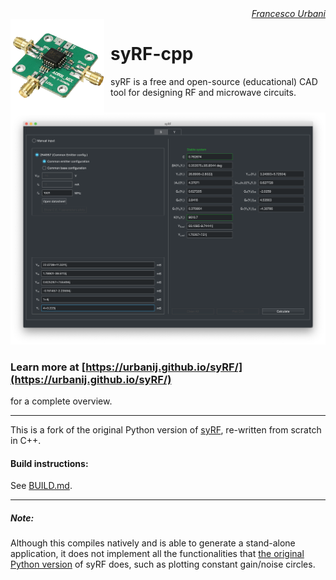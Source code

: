 <div align="right" style="text-align:right"><i><a href="https://urbanij.github.io/">Francesco Urbani</a></i></div>


<img width="150" height="150" align="left" style="float: left; margin: 0 10px 0 0;" alt="syRF logo" src="https://raw.githubusercontent.com/urbanij/syRF-cpp/master/syRF/icons/png/icon3.png?sanitize=true">

#    syRF-cpp
syRF is a free and open-source (educational) CAD tool for designing RF and microwave circuits. 


![Alt Text](https://raw.githubusercontent.com/urbanij/syRF-cpp/master/screen2.png)
### Learn more at [https://urbanij.github.io/syRF/](https://urbanij.github.io/syRF/) 
for a complete overview.


---
This is a fork of the original Python version of [syRF](https://github.com/urbanij/syRF), re-written from scratch in C++.


#### Build instructions:
See [BUILD.md](https://github.com/urbanij/syRF-cpp/blob/master/BUILD.md).

---
##### Note:
Although this compiles natively and is able to generate a stand-alone application, it does not implement all the functionalities that [the original Python version](https://github.com/urbanij/syRF) of syRF does, such as plotting constant gain/noise circles.

